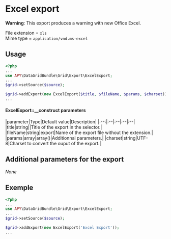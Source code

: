 Excel export
============

**Warning**: This export produces a warning with new Office Excel.

File extension = `xls`  
Mime type = `application/vnd.ms-excel`

## Usage
```php
<?php
...
use APY\DataGridBundle\Grid\Export\ExcelExport; 
...
$grid->setSource($source);

$grid->addExport(new ExcelExport($title, $fileName, $params, $charset));
...
```

#### ExcelExport::__construct parameters

|parameter|Type|Default value|Description|
|:--:|:--|:--|:--|:--|
|title|string||Title of the export in the selector.|
|fileName|string|export|Name of the export file without the extension.|
|params|array|array()|Additionnal parameters.|
|charset|string|UTF-8|Charset to convert the ouput of the export.|

## Additional parameters for the export

_None_

## Exemple
```php
<?php
...
use APY\DataGridBundle\Grid\Export\ExcelExport; 
...
$grid->setSource($source);

$grid->addExport(new ExcelExport('Excel Export'));
...
```
